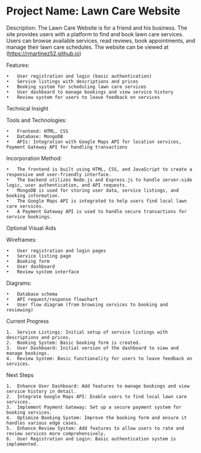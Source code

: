 # Project Name: Lawn Care Website

Description: The Lawn Care Website is for a friend and his business. The site provides users with a platform to find and book lawn care services. Users can browse available services, read reviews, book appointments, and manage their lawn care schedules. The website can be viewed at (https://rmartinez52.github.io)

Features:

	•	User registration and login (basic authentication)
	•	Service listings with descriptions and prices
	•	Booking system for scheduling lawn care services
	•	User dashboard to manage bookings and view service history
	•	Review system for users to leave feedback on services

Technical Insight

Tools and Technologies:

	•	Frontend: HTML, CSS
	•	Database: MongoDB
	•	APIs: Integration with Google Maps API for location services, Payment Gateway API for handling transactions

Incorporation Method:

	•	The frontend is built using HTML, CSS, and JavaScript to create a responsive and user-friendly interface.
	•	The backend utilizes Node.js and Express.js to handle server-side logic, user authentication, and API requests.
	•	MongoDB is used for storing user data, service listings, and booking information.
	•	The Google Maps API is integrated to help users find local lawn care services.
	•	A Payment Gateway API is used to handle secure transactions for service bookings.

Optional Visual Aids

Wireframes:

	•	User registration and login pages
	•	Service listing page
	•	Booking form
	•	User dashboard
	•	Review system interface

Diagrams:

	•	Database schema
	•	API request/response flowchart
	•	User flow diagram (from browsing services to booking and reviewing)

Current Progress

	1.	Service Listings: Initial setup of service listings with descriptions and prices.
	2.	Booking System: Basic booking form is created.
	3.	User Dashboard: Initial version of the dashboard to view and manage bookings.
	4.	Review System: Basic functionality for users to leave feedback on services.

Next Steps

	1.	Enhance User Dashboard: Add features to manage bookings and view service history in detail.
	2.	Integrate Google Maps API: Enable users to find local lawn care services.
	3.	Implement Payment Gateway: Set up a secure payment system for booking services.
	4.	Optimize Booking System: Improve the booking form and ensure it handles various edge cases.
	5.	Enhance Review System: Add features to allow users to rate and review services more comprehensively.
 	6.	User Registration and Login: Basic authentication system is implemented.
